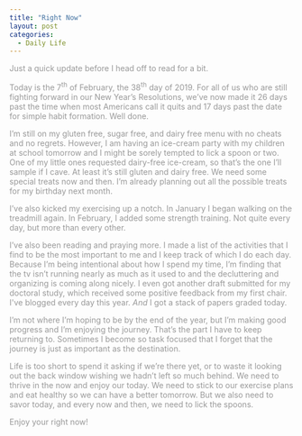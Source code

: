 ```yaml
---
title: "Right Now"
layout: post
categories: 
  - Daily Life
---
```

<p><span style="color: #999999;">Just a quick update before I head off to read for a bit.</span></p>
<p><span style="color: #999999;">Today is the 7<sup>th</sup> of February, the 38<sup>th</sup> day of 2019. For all of us who are still fighting forward in our New Year&rsquo;s Resolutions, we&rsquo;ve now made it 26 days past the time when most Americans call it quits and 17 days past the date for simple habit formation. Well done.</span></p>
<p><span style="color: #999999;">I&rsquo;m still on my gluten free, sugar free, and dairy free menu with no cheats and no regrets. However, I am having an ice-cream party with my children at school tomorrow and I might be sorely tempted to lick a spoon or two. One of my little ones requested dairy-free ice-cream, so that&rsquo;s the one I&rsquo;ll sample if I cave. At least it&rsquo;s still gluten and dairy free. We need some special treats now and then. I&rsquo;m already planning out all the possible treats for my birthday next month.</span></p>
<p><span style="color: #999999;">I&rsquo;ve also kicked my exercising up a notch. In January I began walking on the treadmill again. In February, I added some strength training. Not quite every day, but more than every other.</span></p>
<p><span style="color: #999999;">I&rsquo;ve also been reading and praying more. I made a list of the activities that I find to be the most important to me and I keep track of which I do each day. Because I&rsquo;m being intentional about how I spend my time, I&rsquo;m finding that the tv isn&rsquo;t running nearly as much as it used to and the decluttering and organizing is coming along nicely. I even got another draft submitted for my doctoral study, which received some positive feedback from my first chair. I've blogged every day this year.&nbsp;<em>And</em> I got a stack of papers graded today.</span></p>
<p><span style="color: #999999;">I&rsquo;m not where I&rsquo;m hoping to be by the end of the year, but I&rsquo;m making good progress and I&rsquo;m enjoying the journey. That&rsquo;s the part I have to keep returning to. Sometimes I become so task focused that I forget that the journey is just as important as the destination.</span></p>
<p><span style="color: #999999;">Life is too short to spend it asking if we&rsquo;re there yet, or to waste it looking out the back window wishing we hadn&rsquo;t left so much behind. We need to thrive in the now and enjoy our today. We need to stick to our exercise plans and eat healthy so we can have a better tomorrow. But we also need to savor today, and every now and then, we need to lick the spoons. </span></p>
<p><span style="color: #999999;">Enjoy your right now!</span></p>
<p>&nbsp;</p>

